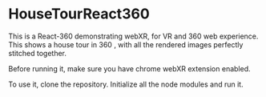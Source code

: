 # HouseTourReact360

This is a React-360 demonstrating webXR, for VR and 360 web experience.
This shows a house tour in 360 , with all the rendered images perfectly stitched together.

Before running it, make sure you have chrome webXR extension enabled.

To use it, clone the repository.
Initialize all the node modules and run it.

